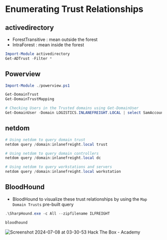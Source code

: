 
# Enumerating Trust Relationships


## activedirectory
- ForestTransitive : mean outside the forest        
- IntraForest : mean inside the forest

```powershell
Import-Module activedirectory
Get-ADTrust -Filter *
```

## Powerview
```powershell
Import-Module ./powerview.ps1

Get-DomainTrust
Get-DomainTrustMapping

# Checking Users in the Trusted domains using Get-DomainUser
Get-DomainUser -Domain LOGISTICS.INLANEFREIGHT.LOCAL | select SamAccountName

```

## netdom 
```powershell
# Using netdom to query domain trust
netdom query /domain:inlanefreight.local trust

# Using netdom to query domain controllers
netdom query /domain:inlanefreight.local dc

# Using netdom to query workstations and servers
netdom query /domain:inlanefreight.local workstation


```


## BloodHound
- BloodHound to visualize these trust relationships by using the `Map Domain Trusts` pre-built query

```powershell
.\SharpHound.exe -c All --zipfilename ILFREIGHT

bloodhound 
```
![Screenshot 2024-07-08 at 03-30-53 Hack The Box - Academy](https://github.com/kiro6/penetration-testing-notes/assets/57776872/52df1ad6-e669-47dc-a10a-5ba242815a78)


